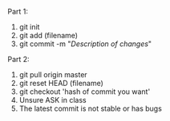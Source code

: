 Part 1: 

1. git init 
2. git add (filename)
3. git commit -m "*Description of changes*"


Part 2: 

1. git pull origin master
2. git reset HEAD (filename)
3. git checkout 'hash of commit you want' 
4. Unsure ASK in class
5. The latest commit is not stable or has bugs

